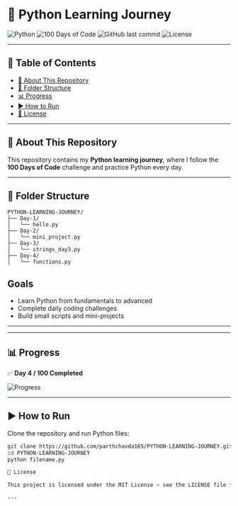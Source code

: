 # 🐍 Python Learning Journey

![Python](https://img.shields.io/badge/Python-3.x-blue?logo=python)
![100 Days of Code](https://img.shields.io/badge/Challenge-100%20Days%20of%20Code-brightgreen)
![GitHub last commit](https://img.shields.io/github/last-commit/parthchavda165/PYTHON-LEARNING-JOURNEY)
![License](https://img.shields.io/badge/License-MIT-yellow.svg)

---

## 📑 Table of Contents
- [📌 About This Repository](#-about-this-repository)
- [📂 Folder Structure](#-folder-structure)
- [📊 Progress](#-progress)
- [▶ How to Run](#-how-to-run)
- [📜 License](#-license)

---

## 📌 About This Repository
This repository contains my **Python learning journey**, where I follow the **100 Days of Code** challenge and practice Python every day.

---

## 📂 Folder Structure

```
PYTHON-LEARNING-JOURNEY/
├── Day-1/
│   └── hello.py
├── Day-2/
│   └── mini_project.py
├── Day-3/
│   └── strings_day3.py
├── Day-4/
│   └── functions.py
```

##  Goals  
-  Learn Python from fundamentals to advanced  
-  Complete daily coding challenges  
-  Build small scripts and mini-projects

---

---

## 📊 Progress
✅ **Day 4 / 100 Completed**

![Progress](https://progress-bar.dev/4/?scale=100&title=progress&width=500&color=babaca)

---

## ▶ How to Run
Clone the repository and run Python files:

```bash
git clone https://github.com/parthchavda165/PYTHON-LEARNING-JOURNEY.git
cd PYTHON-LEARNING-JOURNEY
python filename.py

📜 𝙻𝚒𝚌𝚎𝚗𝚜𝚎

𝚃𝚑𝚒𝚜 𝚙𝚛𝚘𝚓𝚎𝚌𝚝 𝚒𝚜 𝚕𝚒𝚌𝚎𝚗𝚜𝚎𝚍 𝚞𝚗𝚍𝚎𝚛 𝚝𝚑𝚎 𝙼𝙸𝚃 𝙻𝚒𝚌𝚎𝚗𝚜𝚎 – 𝚜𝚎𝚎 𝚝𝚑𝚎 𝙻𝙸𝙲𝙴𝙽𝚂𝙴 𝚏𝚒𝚕𝚎 𝚏𝚘𝚛 𝚍𝚎𝚝𝚊𝚒𝚕𝚜.

---

